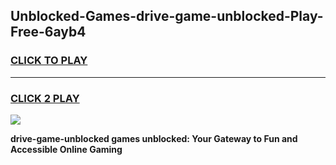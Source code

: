 
## Unblocked-Games-drive-game-unblocked-Play-Free-6ayb4
<h3>
<a href="https://premium76.site?title=drive-game-unblocked&ref=09A">CLICK TO PLAY</a></h3>
<hr>

<h3>
<a href="https://premium76.site?title=drive-game-unblocked&ref=09A">CLICK 2 PLAY</a>
  
</h3>

<a href="https://premium76.site?title=drive-game-unblocked&ref=09A"><img src="https://clearcache.store/games.png"></a>


**drive-game-unblocked games unblocked: Your Gateway to Fun and Accessible Online Gaming**

